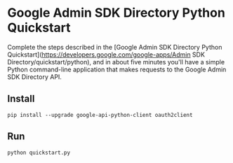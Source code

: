 # Google Admin SDK Directory Python Quickstart

Complete the steps described in the [Google Admin SDK Directory Python
Quickstart](https://developers.google.com/google-apps/Admin SDK
Directory/quickstart/python), and in about five minutes you'll have a simple
Python command-line application that makes requests to the Google Admin SDK
Directory API.

## Install

```
pip install --upgrade google-api-python-client oauth2client
```

## Run

```
python quickstart.py
```
